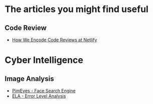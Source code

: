 # The articles you might find useful
## Code Review
- [How We Encode Code Reviews at Netlify](https://www.netlify.com/blog/2020/03/05/feedback-ladders-how-we-encode-code-reviews-at-netlify/)

# Cyber Intelligence
## Image Analysis
- [PimEyes - Face Search Engine](https://pimeyes.com/en)
- [ELA - Error Level Analysis](http://fotoforensics.com/)


